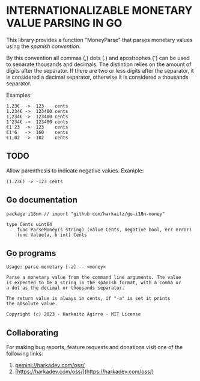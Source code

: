 # INTERNATIONALIZABLE MONETARY VALUE PARSING IN GO

This library provides a function "MoneyParse" that parses monetary
values using the *spanish convention*.

By this convention all commas (,) dots (.) and apostrophes (') can be
used to separate thousands and decimals. The distintion relies on the
amount of digits after the separator. If there are two or less digits
after the separator, it is considered a decimal separator, otherwise
it is considered a thousands separator.

Examples:

    1.23€  ->  123    cents
    1.234€ ->  123400 cents
    1,234€ ->  123400 cents
    1'234€ ->  123400 cents
    €1'23  ->  123    cents
    €1'6   ->  160    cents
    €1,02  ->  102    cents

## TODO

Allow parenthesis to indicate negative values. Example:

    (1.23€) -> -123 cents

## Go documentation

    package i18nm // import "github.com/harkaitz/go-i18n-money"
    
    type Cents uint64
        func ParseMoney(s string) (value Cents, negative bool, err error)
        func Value(a, b int) Cents

## Go programs

    Usage: parse-monetary [-a] -- <money>
    
    Parse a monetary value from the command line arguments. The value
    is expected to be a string in the spanish format, with a comma or
    a dot as the decimal or thousands separator.
    
    The return value is always in cents, if "-a" is set it prints
    the absolute value.
    
    Copyright (c) 2023 - Harkaitz Agirre - MIT License

## Collaborating

For making bug reports, feature requests and donations visit
one of the following links:

1. [gemini://harkadev.com/oss/](gemini://harkadev.com/oss/)
2. [https://harkadev.com/oss/](https://harkadev.com/oss/)
